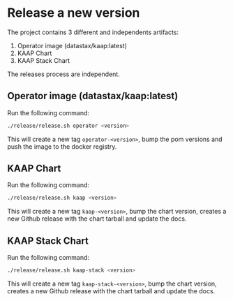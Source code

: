 # Release a new version

The project contains 3 different and independents artifacts:
1. Operator image (datastax/kaap:latest)
2. KAAP Chart
3. KAAP Stack Chart

The releases process are independent.


## Operator image (datastax/kaap:latest)

Run the following command:

```bash
./release/release.sh operator <version>
```

This will create a new tag `operator-<version>`, bump the pom versions and push the image to the docker registry.



## KAAP Chart

Run the following command:

```bash
./release/release.sh kaap <version>
```

This will create a new tag `kaap-<version>`, bump the chart version, creates a new Github release with the chart tarball and update the docs.


## KAAP Stack Chart

Run the following command:

```bash
./release/release.sh kaap-stack <version>
```

This will create a new tag `kaap-stack-<version>`, bump the chart version, creates a new Github release with the chart tarball and update the docs.
